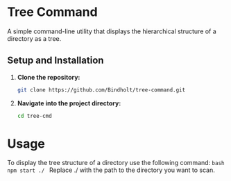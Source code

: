 # Tree Command

A simple command-line utility that displays the hierarchical structure of a directory as a tree.

## Setup and Installation

1. **Clone the repository:**

   ```bash
   git clone https://github.com/Bindholt/tree-command.git
   ```
2. **Navigate into the project directory:**
    ```bash
    cd tree-cmd
    ```

# Usage
To display the tree structure of a directory use the following command:
    ```bash
    npm start ./
    ```
Replace ./ with the path to the directory you want to scan.
